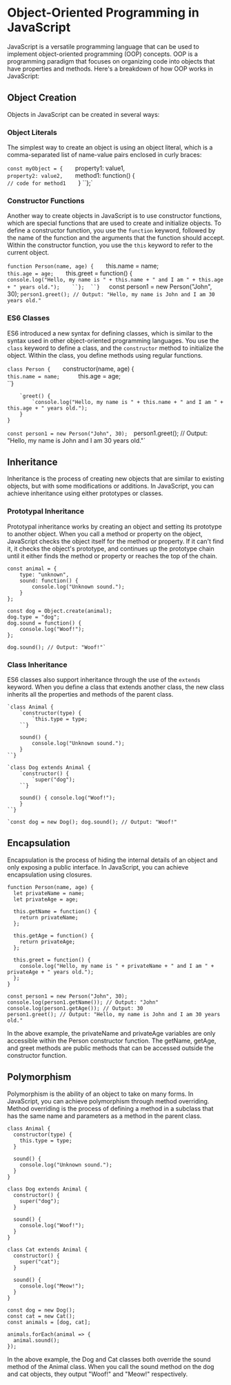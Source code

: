 # Object-Oriented Programming in JavaScript

JavaScript is a versatile programming language that can be used to implement object-oriented programming (OOP) concepts. OOP is a programming paradigm that focuses on organizing code into objects that have properties and methods. Here's a breakdown of how OOP works in JavaScript:

## Object Creation

Objects in JavaScript can be created in several ways:

### Object Literals

The simplest way to create an object is using an object literal, which is a comma-separated list of name-value pairs enclosed in curly braces:

`const myObject = {   
	`property1: value1,   
	`property2: value2,   
	`method1: function() {     
		``// code for method1   
	``} 
``};`

### Constructor Functions

Another way to create objects in JavaScript is to use constructor functions, which are special functions that are used to create and initialize objects. To define a constructor function, you use the `function` keyword, followed by the name of the function and the arguments that the function should accept. Within the constructor function, you use the `this` keyword to refer to the current object.

`function Person(name, age) {   
	`this.name = name;   
	`this.age = age;   
	`this.greet = function() {     
		`console.log("Hello, my name is " + this.name + " and I am " + this.age + " years old.");   
		``}; 
	``}  
`const person1 = new Person("John", 30); 
`person1.greet(); // Output: "Hello, my name is John and I am 30 years old."`

### ES6 Classes

ES6 introduced a new syntax for defining classes, which is similar to the syntax used in other object-oriented programming languages. You use the `class` keyword to define a class, and the `constructor` method to initialize the object. Within the class, you define methods using regular functions.

`class Person {   
	`constructor(name, age) {     
		`this.name = name;     
		`this.age = age;   
	``}    
		
		`greet() {     
			`console.log("Hello, my name is " + this.name + " and I am " + this.age + " years old.");   
		} 
	}  
	
`const person1 = new Person("John", 30); 
`person1.greet(); // Output: "Hello, my name is John and I am 30 years old."`

## Inheritance

Inheritance is the process of creating new objects that are similar to existing objects, but with some modifications or additions. In JavaScript, you can achieve inheritance using either prototypes or classes.

### Prototypal Inheritance

Prototypal inheritance works by creating an object and setting its prototype to another object. When you call a method or property on the object, JavaScript checks the object itself for the method or property. If it can't find it, it checks the object's prototype, and continues up the prototype chain until it either finds the method or property or reaches the top of the chain.

```
const animal = {   
	type: "unknown",   
	sound: function() {     
		console.log("Unknown sound.");   
	} 
};  

const dog = Object.create(animal); 
dog.type = "dog"; 
dog.sound = function() {   
	console.log("Woof!"); 
};  

dog.sound(); // Output: "Woof!"`
```

### Class Inheritance

ES6 classes also support inheritance through the use of the `extends` keyword. When you define a class that extends another class, the new class inherits all the properties and methods of the parent class.

```
`class Animal {  
	`constructor(type) {     
		`this.type = type;   
	``}    
	
	sound() {     
		console.log("Unknown sound.");   
	} 
``}  

`class Dog extends Animal {   
	`constructor() {     
		`super("dog");
	``}
	
	sound() { console.log("Woof!"); 
	} 
``}

`const dog = new Dog(); dog.sound(); // Output: "Woof!"
```
## Encapsulation
Encapsulation is the process of hiding the internal details of an object and only exposing a public interface. In JavaScript, you can achieve encapsulation using closures.

```
function Person(name, age) {
  let privateName = name;
  let privateAge = age;

  this.getName = function() {
    return privateName;
  };

  this.getAge = function() {
    return privateAge;
  };

  this.greet = function() {
    console.log("Hello, my name is " + privateName + " and I am " + privateAge + " years old.");
  };
}

const person1 = new Person("John", 30);
console.log(person1.getName()); // Output: "John"
console.log(person1.getAge()); // Output: 30
person1.greet(); // Output: "Hello, my name is John and I am 30 years old."

```

In the above example, the privateName and privateAge variables are only accessible within the Person constructor function. The getName, getAge, and greet methods are public methods that can be accessed outside the constructor function.

## Polymorphism
Polymorphism is the ability of an object to take on many forms. In JavaScript, you can achieve polymorphism through method overriding. Method overriding is the process of defining a method in a subclass that has the same name and parameters as a method in the parent class.

```
class Animal {
  constructor(type) {
    this.type = type;
  }

  sound() {
    console.log("Unknown sound.");
  }
}

class Dog extends Animal {
  constructor() {
    super("dog");
  }

  sound() {
    console.log("Woof!");
  }
}

class Cat extends Animal {
  constructor() {
    super("cat");
  }

  sound() {
    console.log("Meow!");
  }
}

const dog = new Dog();
const cat = new Cat();
const animals = [dog, cat];

animals.forEach(animal => {
  animal.sound();
});
```

In the above example, the Dog and Cat classes both override the sound method of the Animal class. When you call the sound method on the dog and cat objects, they output "Woof!" and "Meow!" respectively.